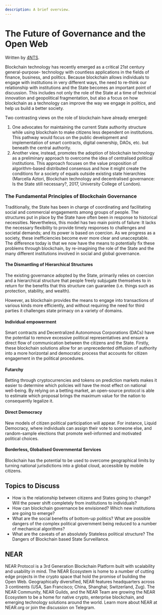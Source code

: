 ```yaml
---
description: A brief overview.
---
```


# The Future of Governance and the Open Web

Written by [4NTS](https://nearguilds.com/documentation/).&#x20;

Blockchain technology has recently emerged as a critical 21st century general-purpose- technology with countless applications in the fields of finance, business, and politics. Because blockchain allows individuals to engage with institutions in very different ways, the need to re-think our relationship with institutions and the State becomes an important point of discussion. This includes not only the role of the State at a time of technical innovation and geopolitical fragmentation, but also a focus on how blockchain as a technology can improve the way we engage in politics, and help us build a better society.&#x20;

Two contrasting views on the role of blockchain have already emerged:&#x20;

1. One advocates for maintaining the current State authority structure while using blockchain to make citizens less dependent on institutions. This pathway would focus on the public development and implementation of smart contracts, digital ownership, DAOs, etc. but beneath the central authority.
2. Another view, instead, promotes the adoption of blockchain technology as a preliminary approach to overcome the idea of centralised political institutions. This approach focuses on the value proposition of algorithm-based distributed consensus and how it might create the conditions for a society of equals outside existing state hierarchies (Marcella Aztori, Blockchain technology and decentralised governance: Is the State still necessary?, 2017, University College of London).

### The Fundamental Principles of Blockchain Governance

Traditionally, the State has been in charge of coordinating and facilitating social and commercial engagements among groups of people. The structures put in place by the State have often been in response to historical necessities. Nevertheless, this model has two main points of failure: It lacks the necessary flexibility to provide timely responses to challenges and societal demands; and its power is based on coercion. As we progress as a society, these inefficiencies become ever more clear and unacceptable. The difference today is that we now have the means to potentially fix these problems through blockchain, by re-imagining the role of the State and the many different institutions involved in social and global governance.

#### The Dismantling of Hierarchical Structures

The existing governance adopted by the State, primarily relies on coercion and a hierarchical structure that people freely subjugate themselves to in return for the benefits that this structure can guarantee (i.e. things such as protection, stability, and wealth).

However, as blockchain provides the means to engage into transactions of various kinds more efficiently, and without requiring the need for third parties it challenges state primacy on a variety of domains.

#### Individual empowerment

Smart contracts and Decentralized Autonomous Corporations (DACs) have the potential to remove excessive political representatives and ensure a direct flow of communication between the citizens and the State. Firstly, these blockchain solutions allow for an unprecedented diffusion of authority into a more horizontal and democratic process that accounts for citizen engagement in the political procedures.

#### Futarchy

Betting through cryptocurrencies and tokens on prediction markets makes it easier to determine which policies will have the most effect on national well-being. By relying on a betting market, an open-source protocol is able to estimate which proposal brings the maximum value for the nation to consequently legalize it.

#### Direct Democracy

New models of citizen political participation will appear. For instance, Liquid Democracy, where individuals can assign their vote to someone else, and random-sample elections that promote well-informed and motivated political choices.

#### Borderless, Globalised Governmental Services

Blockchain has the potential to be used to overcome geographical limits by turning national jurisdictions into a global cloud, accessible by mobile citizens.

## Topics to Discuss

* How is the relationship between citizens and States going to change? Will the power shift completely from institutions to individuals?
* How can blockchain governance be envisioned? Which new institutions are going to emerge?
* What are the social benefits of bottom-up politics? What are possible dangers of the complex political government being reduced to a number of mechanical algorithms?
* What are the caveats of an absolutely Stateless political structure? The Dangers of Blockchain based State Surveillance.

## NEAR

NEAR Protocol is a 3rd Generation Blockchain Platform built with scalability and usability in mind. The NEAR Ecosystem is home to a number of cutting edge projects in the crypto space that hold the promise of building the Open Web. Geographically diversified, NEAR features headquarters across 3 continents (USA, San Francisco; China, Shanghai; Switzerland, Zug). The NEAR Community, NEAR Guilds, and the NEAR Team are growing the NEAR Ecosystem to be a home for native crypto, enterprise blockchain, and emerging technology solutions around the world. Learn more about NEAR at NEAR.org or join the discussion on Telegram.
